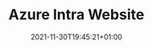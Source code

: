 ---
draft: true
title: "Azure Intra Website"
date: 2021-11-30T19:45:21+01:00
tags: ["azure","architecture"]
---